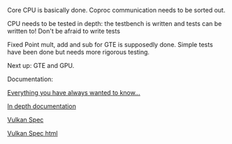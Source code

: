 Core CPU is basically done. Coproc communication needs to be sorted out.

CPU needs to be tested in depth: the testbench is written and tests can be written to! Don't be afraid to write tests

Fixed Point mult, add and sub for GTE is supposedly done. Simple tests have been done but needs more rigorous testing.

Next up: GTE and GPU.

Documentation:

[Everything you have always wanted to know...](http://gamehacking.org/faqs/PSX.pdf)

[In depth documentation](http://problemkaputt.de/psx-spx.htm)

[Vulkan Spec](https://www.khronos.org/registry/vulkan/specs/1.0/pdf/vkspec.pdf)

[Vulkan Spec html](https://www.khronos.org/registry/vulkan/specs/1.0/xhtml/vkspec.html)
